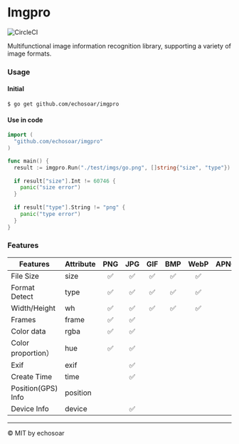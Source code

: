 # Imgpro

![CircleCI](https://circleci.com/gh/echosoar/imgpro/tree/main.svg?style=svg)

Multifunctional image information recognition library, supporting a variety of image formats. 

### Usage
#### Initial
```shell
$ go get github.com/echosoar/imgpro
```
#### Use in code
```go
import (
  "github.com/echosoar/imgpro"
)

func main() {
  result := imgpro.Run("./test/imgs/go.png", []string{"size", "type"})
  
  if result["size"].Int != 60746 {
    panic("size error")
  }
  
  if result["type"].String != "png" {
    panic("type error")
  }
}
```

### Features

| Features | Attribute | PNG | JPG | GIF | BMP | WebP | APNG | AVIF |
| --- | --- | :---: | :---: | :---: | :---: | :---: | :---: | :---: |
| File Size | size | ✅ | ✅ | ✅ | ✅ | ✅ |
| Format Detect | type | ✅ | ✅ | ✅ | ✅ | ✅ |
| Width/Height| wh | ✅ | ✅ | ✅ | ✅ | ✅ |
| Frames | frame | ✅ | ✅ |
| Color data | rgba | ✅ | ✅ |
| Color proportion） | hue | ✅ | ✅ |
| Exif | exif |  | ✅ |
| Create Time | time | |✅ | | | |
| Position(GPS) Info | position | | | | | |
| Device Info | device | | ✅| | | |

---

© MIT by echosoar
